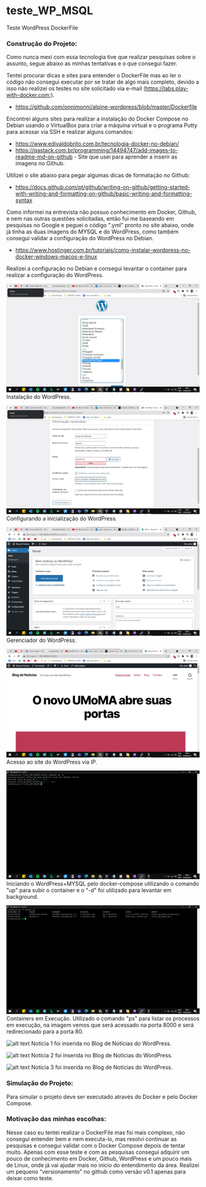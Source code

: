 # teste_WP_MSQL
Teste WordPress DockerFile

### Construção do Projeto:

Como nunca mexi com essa tecnologia tive que realizar pesquisas sobre o assunto, segue abaixo as minhas tentativas e o que consegui fazer.

Tentei procurar dicas e sites para entender o DockerFile mas ao ler o código não consegui executar por se tratar de algo mais completo, devido a isso não realizei os testes no site solicitado via e-mail (https://labs.play-with-docker.com;). 

- https://github.com/onnimonni/alpine-wordpress/blob/master/Dockerfile

Encontrei alguns sites para realizar a instalação do Docker Compose no Debian usando o VirtualBox para criar a máquina virtual e o programa Putty para acessar via SSH e realizar alguns comandos:

- https://www.edivaldobrito.com.br/tecnologia-docker-no-debian/
- https://qastack.com.br/programming/14494747/add-images-to-readme-md-on-github - Site que usei para aprender a inserir as imagens no Github.

Utilizei o site abaixo para pegar algumas dicas de formatação no Github:

- https://docs.github.com/pt/github/writing-on-github/getting-started-with-writing-and-formatting-on-github/basic-writing-and-formatting-syntax

Como informei na entrevista não possuo conhecimento em Docker, Github, e nem nas outras questões solicitadas, então fui me baseando em pesquisas no Google e peguei o código ".yml" pronto no site abaixo, onde já tinha as duas imagens do MYSQL e do WordPress, como também consegui validar a configuração do WordPress no Debian.
- https://www.hostinger.com.br/tutoriais/como-instalar-wordpress-no-docker-windows-macos-e-linux

Realizei a configuração no Debian e consegui levantar o container para realizar a configuração do WordPress.

![alt text](https://raw.githubusercontent.com/brunofurtado9/teste_WP_MSQL/main/screenshots/1%20-%20Instalando%20o%20WordPress.jpg) Instalação do WordPress.

![alt text](https://raw.githubusercontent.com/brunofurtado9/teste_WP_MSQL/main/screenshots/2%20-%20Configurando%20a%20inicializa%C3%A7%C3%A3o%20do%20WordPress.jpg) Configurando a inicialização do WordPress.

![alt text](https://raw.githubusercontent.com/brunofurtado9/teste_WP_MSQL/main/screenshots/3%20-%20Gerenciador%20WordPress.jpg) Gerenciador do WordPress.

![alt text](https://raw.githubusercontent.com/brunofurtado9/teste_WP_MSQL/main/screenshots/4%20-%20Acesso%20ao%20site%20do%20WordPress%20via%20IP.jpg) Acesso ao site do WordPress via IP.

![alt text](https://raw.githubusercontent.com/brunofurtado9/teste_WP_MSQL/main/screenshots/5%20-%20Iniciando%20o%20WordPress%2BMYSQL%20pelo%20docker-compose.jpg) Iniciando o WordPress+MYSQL pelo docker-compose utilizando o comando "up" para subir o container e o "-d" foi utilizado para levantar em background.

![alt text](https://raw.githubusercontent.com/brunofurtado9/teste_WP_MSQL/main/screenshots/6%20-%20Containers%20em%20Execu%C3%A7%C3%A3o.jpg) Containers em Execução. Utilizado o comando "ps" para listar os processos em execução, na imagem vemos que será acessado na porta 8000 e será redirecionado para a porta 80.

![alt text](https://raw.githubusercontent.com/brunofurtado9/teste_WP_MSQL/main/screenshots/7%20-%20Not%C3%ADcia%201%20no%20WordPress.jpg) Notícia 1 foi inserida no Blog de Notícias do WordPress.

![alt text](https://raw.githubusercontent.com/brunofurtado9/teste_WP_MSQL/main/screenshots/8%20-%20Not%C3%ADcia%202%20no%20WordPress.jpg) Notícia 2 foi inserida no Blog de Notícias do WordPress.

![alt text](https://raw.githubusercontent.com/brunofurtado9/teste_WP_MSQL/main/screenshots/9%20-%20Not%C3%ADcia%203%20no%20WordPress.jpg) Notícia 3 foi inserida no Blog de Notícias do WordPress.


### Simulação do Projeto:

Para simular o projeto deve ser executado através do Docker e pelo Docker Compose.

### Motivação das minhas escolhas:

Nesse caso eu tentei realizar o DockerFile mas foi mais complexo, não consegui entender bem e nem executa-lo, mas resolvi continuar as pesquisas e consegui validar com o Docker Compose depois de tentar muito. Apenas com esse teste e com as pesquisas consegui adquirir um pouco de conhecimento em Docker, Github, WordPress e um pouco mais de Linux, onde já vai ajudar mais no início do entendimento da área. Realizei um pequeno "versionamento" no github como versão v0.1 apenas para deixar como teste.

